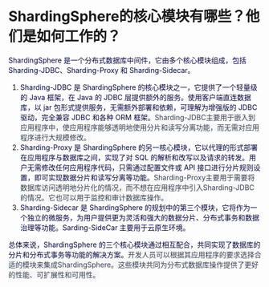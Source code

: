 # ShardingSphere的核心模块有哪些？他们是如何工作的？

<font style="color:rgb(5, 7, 59);">ShardingSphere 是一个分布式数据库中间件，它由多个核心模块组成，包括 Sharding-JDBC、Sharding-Proxy 和 Sharding-Sidecar。</font>

1. <font style="color:rgb(5, 7, 59);">Sharding-JDBC 是 ShardingSphere 的核心模块之一，它提供了一个轻量级的 Java 框架，在 Java 的 JDBC 层提供额外的服务。使用客户端直连数据库，以 jar 包形式提供服务，无需额外部署和依赖，可理解为增强版的 JDBC 驱动，完全兼容 JDBC 和各种 ORM 框架。</font><font style="color:rgb(55, 65, 81);background-color:rgb(247, 247, 248);">Sharding-JDBC主要用于嵌入到应用程序中，使应用程序能够透明地使用分片和读写分离功能，而无需对应用程序进行大规模修改。</font>
2. <font style="color:rgb(5, 7, 59);">Sharding-Proxy 是 ShardingSphere 的另一核心模块，它以代理的形式部署在应用程序与数据库之间，实现了对 SQL 的解析和改写以及请求的转发。用户无需修改任何应用程序代码，只需通过配置文件或 API 接口进行分片规则设置，即可实现数据分片和读写分离等功能。</font><font style="color:rgb(55, 65, 81);background-color:rgb(247, 247, 248);">Sharding-Proxy主要用于需要将数据库访问透明地分片化的情况，而不想在应用程序中引入Sharding-JDBC的情况。它也可以用于监控和审计数据库操作。</font>
3. <font style="color:rgb(5, 7, 59);">Sharding-Sidecar 是 ShardingSphere 的规划中的第三个模块，它将作为一个独立的微服务，为用户提供更为灵活和强大的数据分片、分布式事务和数据治理等功能。Sarding-SideCar 主要用于云原生环境。</font>

<font style="color:rgb(5, 7, 59);">总体来说，ShardingSphere 的三个核心模块通过相互配合，共同实现了数据库的分片和分布式事务等功能的解决方案。</font><font style="color:rgb(55, 65, 81);background-color:rgb(247, 247, 248);">开发人员可以根据其应用程序的要求选择合适的模块来集成ShardingSphere。这些模块共同为分布式数据库操作提供了更好的性能、可扩展性和可用性。</font>


